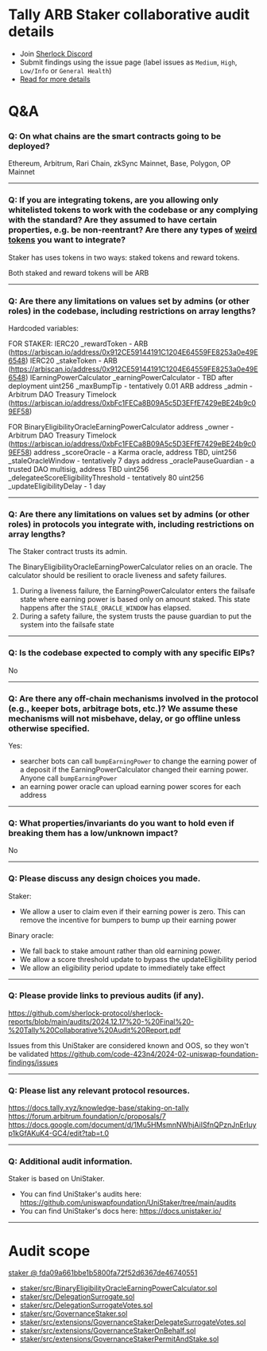 # Tally ARB Staker collaborative audit details

- Join [Sherlock Discord](https://discord.gg/MABEWyASkp)
- Submit findings using the issue page (label issues as `Medium`, `High`, `Low/Info` or `General Health`)
- [Read for more details](https://docs.sherlock.xyz/audits/watsons)

# Q&A

### Q: On what chains are the smart contracts going to be deployed?
Ethereum, Arbitrum, Rari Chain, zkSync Mainnet, Base, Polygon, OP Mainnet
___

### Q: If you are integrating tokens, are you allowing only whitelisted tokens to work with the codebase or any complying with the standard? Are they assumed to have certain properties, e.g. be non-reentrant? Are there any types of [weird tokens](https://github.com/d-xo/weird-erc20) you want to integrate?
Staker has uses tokens in two ways: staked tokens and reward tokens.

Both staked and reward tokens will be ARB
___

### Q: Are there any limitations on values set by admins (or other roles) in the codebase, including restrictions on array lengths?
Hardcoded variables:

FOR STAKER:
    IERC20 _rewardToken - ARB (https://arbiscan.io/address/0x912CE59144191C1204E64559FE8253a0e49E6548)
    IERC20 _stakeToken - ARB (https://arbiscan.io/address/0x912CE59144191C1204E64559FE8253a0e49E6548)
    IEarningPowerCalculator _earningPowerCalculator - TBD after deployment
    uint256 _maxBumpTip - tentatively 0.01 ARB
    address _admin - Arbitrum DAO Treasury Timelock (https://arbiscan.io/address/0xbFc1FECa8B09A5c5D3EFfE7429eBE24b9c09EF58)

FOR BinaryEligibilityOracleEarningPowerCalculator
    address _owner - Arbitrum DAO Treasury Timelock (https://arbiscan.io/address/0xbFc1FECa8B09A5c5D3EFfE7429eBE24b9c09EF58)
    address _scoreOracle - a Karma oracle, address TBD,
    uint256 _staleOracleWindow - tentatively 7 days
    address _oraclePauseGuardian - a trusted DAO multisig, address TBD
    uint256 _delegateeScoreEligibilityThreshold - tentatively 80
    uint256 _updateEligibilityDelay - 1 day
___

### Q: Are there any limitations on values set by admins (or other roles) in protocols you integrate with, including restrictions on array lengths?
The Staker contract trusts its admin.

The BinaryEligibilityOracleEarningPowerCalculator relies on an oracle.  The calculator should be resilient to oracle liveness and safety failures.
1. During a liveness failure, the EarningPowerCalculator  enters the failsafe state where earning power is based only on amount staked. This state happens after the `STALE_ORACLE_WINDOW`  has elapsed.
2. During a safety failure, the system trusts the pause guardian to put the system into the failsafe state
___

### Q: Is the codebase expected to comply with any specific EIPs?
No
___

### Q: Are there any off-chain mechanisms involved in the protocol (e.g., keeper bots, arbitrage bots, etc.)? We assume these mechanisms will not misbehave, delay, or go offline unless otherwise specified.
Yes:
- searcher bots can call `bumpEarningPower`  to change the earning power of a deposit if the EarningPowerCalculator changed their earning power. Anyone call `bumpEarningPower`
- an earning power oracle can upload earning power scores for each address
___

### Q: What properties/invariants do you want to hold even if breaking them has a low/unknown impact?
No
___

### Q: Please discuss any design choices you made.
Staker:
- We allow a user to claim even if their earning power is zero. This can remove the incentive for bumpers to bump up their earning power

Binary oracle:
- We fall back to stake amount rather than old earnining power.
- We allow a score threshold update to bypass the updateEligibility period
- We allow an eligibility period update to immediately take effect

___

### Q: Please provide links to previous audits (if any).
https://github.com/sherlock-protocol/sherlock-reports/blob/main/audits/2024.12.17%20-%20Final%20-%20Tally%20Collaborative%20Audit%20Report.pdf

Issues from this UniStaker are considered known and OOS, so they won't be validated https://github.com/code-423n4/2024-02-uniswap-foundation-findings/issues
___

### Q: Please list any relevant protocol resources.
https://docs.tally.xyz/knowledge-base/staking-on-tally
https://forum.arbitrum.foundation/c/proposals/7
https://docs.google.com/document/d/1Mu5HMsmnNWhjAiISfnQPznJnErIuyp1kGfAKuK4-GC4/edit?tab=t.0
___

### Q: Additional audit information.
Staker is based on UniStaker. 
- You can find UniStaker's audits here: https://github.com/uniswapfoundation/UniStaker/tree/main/audits
- You can find UniStaker's docs here: https://docs.unistaker.io/
___



# Audit scope


[staker @ fda09a661bbe1b5800fa72f52d6367de46740551](https://github.com/withtally/staker/tree/fda09a661bbe1b5800fa72f52d6367de46740551)
- [staker/src/BinaryEligibilityOracleEarningPowerCalculator.sol](staker/src/BinaryEligibilityOracleEarningPowerCalculator.sol)
- [staker/src/DelegationSurrogate.sol](staker/src/DelegationSurrogate.sol)
- [staker/src/DelegationSurrogateVotes.sol](staker/src/DelegationSurrogateVotes.sol)
- [staker/src/GovernanceStaker.sol](staker/src/GovernanceStaker.sol)
- [staker/src/extensions/GovernanceStakerDelegateSurrogateVotes.sol](staker/src/extensions/GovernanceStakerDelegateSurrogateVotes.sol)
- [staker/src/extensions/GovernanceStakerOnBehalf.sol](staker/src/extensions/GovernanceStakerOnBehalf.sol)
- [staker/src/extensions/GovernanceStakerPermitAndStake.sol](staker/src/extensions/GovernanceStakerPermitAndStake.sol)


